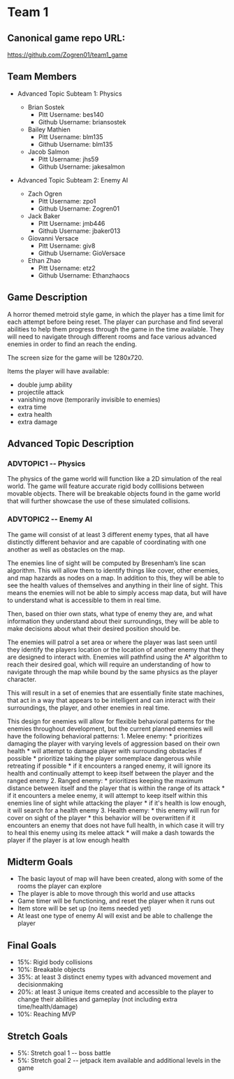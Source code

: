 # Team 1

## Canonical game repo URL:

https://github.com/Zogren01/team1_game

## Team Members
* Advanced Topic Subteam 1: Physics

	* Brian Sostek
		* Pitt Username: bes140
		* Github Username: briansostek
	* Bailey Mathien
		* Pitt Username: blm135
		* Github Username: blm135
	* Jacob Salmon
		* Pitt Username: jhs59
		* Github Username: jakesalmon

* Advanced Topic Subteam 2: Enemy AI

	* Zach Ogren
		* Pitt Username: zpo1
		* Github Username: Zogren01
	* Jack Baker
		* Pitt Username: jmb446
		* Github Username: jbaker013
	* Giovanni Versace
		* Pitt Username: giv8
		* Github Username: GioVersace
	* Ethan Zhao
		* Pitt Username: etz2
		* Github Username: Ethanzhaocs


## Game Description

A horror themed metroid style game, in which the player has a time limit for each attempt before being reset. The player can purchase and find several abilities to help them progress through the game in the time available. They will need to navigate through different rooms and face various advanced enemies in order to find an reach the ending. 

The screen size for the game will be 1280x720.

Items the player will have available:
* double jump ability
* projectile attack
* vanishing move (temporarily invisible to enemies)
* extra time
* extra health
* extra damage

## Advanced Topic Description

### ADVTOPIC1 -- Physics

The physics of the game world will function like a 2D simulation of the real world. The game will feature accurate rigid body colllisions between movable objects. There will be breakable objects found in the game world that will further showcase the use of these simulated collisions.
    
### ADVTOPIC2 -- Enemy AI

The game will consist of at least 3 different enemy types, that all have distinctly different behavior and are capable of coordinating with one another as well as obstacles on the map.

The enemies line of sight will be computed by Bresenham’s line scan algorithm. This will allow them to identify things like cover, other enemies, and map hazards as nodes on a map. In addition to this, they will be able to see the health values of themselves and anything in their line of sight. This means the enemies will not be able to simply access map data, but will have to understand what is accessible to them in real time.

Then, based on thier own stats, what type of enemy they are, and what information they understand about their surroundings, they will be able to make decisions about what their desired position should be.

The enemies will patrol a set area or where the player was last seen until they identify the players location or the location of another enemy that they are designed to interact with.
Enemies will pathfind using the A* algorithm to reach their desired goal, which will require an understanding of how to navigate through the map while bound by the same physics as the player character.

This will result in a set of enemies that are essentially finite state machines, that act in a way that appears to be intelligent and can interact with their surroundings, the player, and other enemies in real time.

This design for enemies will allow for flexible behavioral patterns for the enemies throughout development, but the current planned enemies will have the following behavioral patterns:
	1. Melee enemy:
		* prioritizes damaging the player with varying levels of aggression based on their own health
		* will attempt to damage player with surrounding obstacles if possible
		* prioritize taking the player somemplace dangerous while retreating if possible
		* if it encounters a ranged enemy, it will ignore its health and continually attempt to keep itself between the player and the ranged enemy
	2. Ranged enemy:
		* prioritizes keeping the maximum distance between itself and the player that is within the range of its attack
		* if it encounters a melee enemy, it will attempt to keep itself within this enemies line of sight while attacking the player
		* if it's health is low enough, it will search for a health enemy
	3. Health enemy:
		* this enemy will run for cover on sight of the player
		* this behavior will be overwritten if it encounters an enemy that does not have full health, in which case it will try to heal this enemy using its melee attack
		* will make a dash towards the player if the player is at low enough health

## Midterm Goals

* The basic layout of map will have been created, along with some of the rooms the player can explore
* The player is able to move through this world and use attacks
* Game timer will be functioning, and reset the player when it runs out
* Item store will be set up (no items needed yet)
* At least one type of enemy AI will exist and be able to challenge the player

## Final Goals

* 15%: Rigid body collisions
* 10%: Breakable objects
* 35%: at least 3 distinct enemy types with advanced movement and decisionmaking
* 20%: at least 3 unique items created and accessible to the player to change their abilities and gameplay (not including extra time/health/damage)
* 10%: Reaching MVP

## Stretch Goals

* 5%: Stretch goal 1 -- boss battle
* 5%: Stretch goal 2 -- jetpack item available and additional levels in the game 
